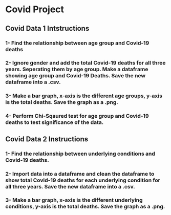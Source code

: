 # Covid Project

## Covid Data 1 Intstructions

### 1- Find the relationship between age group and Covid-19 deaths
### 2- Ignore gender and add the total Covid-19 deaths for all three years. Seperating them by age group. Make a dataframe showing age group and Covid-19 Deaths. Save the new dataframe into a .csv.
### 3- Make a bar graph, x-axis is the different age groups, y-axis is the total deaths. Save the graph as a .png.
### 4- Perform Chi-Sqaured test for age group and Covid-19 deaths to test significance of the data. 


## Covid Data 2 Instructions

### 1- Find the relationship between underlying conditions and Covid-19 deaths.
### 2- Import data into a dataframe and clean the dataframe to show total Covid-19 deaths for each underlying condition for all three years. Save the new dataframe into a .csv.
### 3- Make a bar graph, x-axis is the different underlying conditions, y-axis is the total deaths. Save the graph as a .png.
